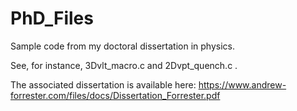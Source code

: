 # PhD_Files
Sample code from my doctoral dissertation in physics.

See, for instance,  3Dvlt_macro.c  and  2Dvpt_quench.c  .


The associated dissertation is available here:
https://www.andrew-forrester.com/files/docs/Dissertation_Forrester.pdf
